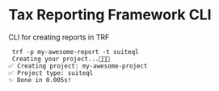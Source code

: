 # Tax Reporting Framework CLI

CLI for creating reports in TRF

```
 trf -p my-awesome-report -t suiteql
 Creating your project...🚀🚀🚀
✅ Creating project: my-awesome-project
✅ Project type: suiteql
✨ Done in 0.005s!
```